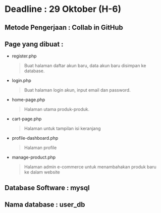 # Deadline : 29 Oktober (H-6)

## Metode Pengerjaan : Collab in GitHub

## Page yang dibuat :

  - register.php
    
      > Buat halaman daftar akun baru, data akun baru disimpan ke database.
  - login.php
      > Buat halaman login akun, input email dan password.
  - home-page.php
      > Halaman utama produk-produk.
  - cart-page.php
      > Halaman untuk tampilan isi keranjang
  - profile-dashboard.php
      > Halaman profile
  - manage-product.php
      > Halaman admin e-commerce untuk menambahakan produk baru ke dalam website
      
## Database Software  : mysql 
## Nama database      : user_db
